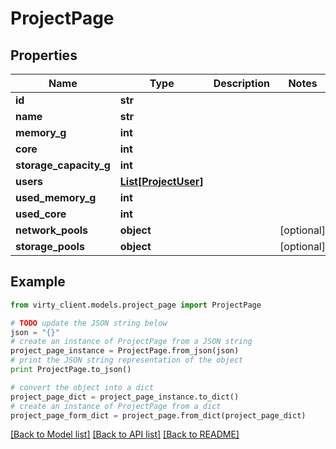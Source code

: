 # ProjectPage


## Properties

Name | Type | Description | Notes
------------ | ------------- | ------------- | -------------
**id** | **str** |  | 
**name** | **str** |  | 
**memory_g** | **int** |  | 
**core** | **int** |  | 
**storage_capacity_g** | **int** |  | 
**users** | [**List[ProjectUser]**](ProjectUser.md) |  | 
**used_memory_g** | **int** |  | 
**used_core** | **int** |  | 
**network_pools** | **object** |  | [optional] 
**storage_pools** | **object** |  | [optional] 

## Example

```python
from virty_client.models.project_page import ProjectPage

# TODO update the JSON string below
json = "{}"
# create an instance of ProjectPage from a JSON string
project_page_instance = ProjectPage.from_json(json)
# print the JSON string representation of the object
print ProjectPage.to_json()

# convert the object into a dict
project_page_dict = project_page_instance.to_dict()
# create an instance of ProjectPage from a dict
project_page_form_dict = project_page.from_dict(project_page_dict)
```
[[Back to Model list]](../README.md#documentation-for-models) [[Back to API list]](../README.md#documentation-for-api-endpoints) [[Back to README]](../README.md)


